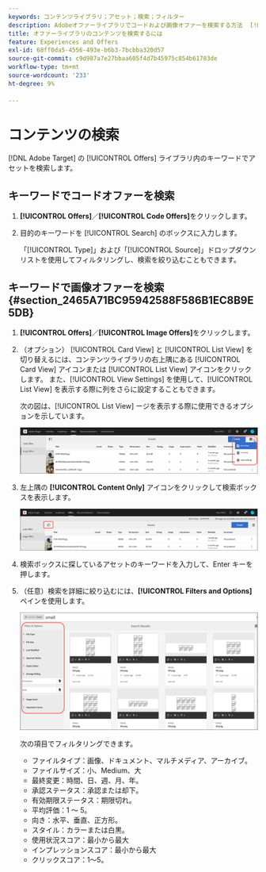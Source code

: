 ```yaml
---
keywords: コンテンツライブラリ；アセット；検索；フィルター
description: Adobeオファーライブラリでコードおよび画像オファーを検索する方法  [!DNL Target]  説明します。
title: オファーライブラリのコンテンツを検索するには
feature: Experiences and Offers
exl-id: 68ff0da5-4556-493e-b6b3-7bcbba320d57
source-git-commit: c9d987a7e27bbaa605f4d7b45975c854b61783de
workflow-type: tm+mt
source-wordcount: '233'
ht-degree: 9%

---
```


# コンテンツの検索

[!DNL Adobe Target] の [!UICONTROL Offers] ライブラリ内のキーワードでアセットを検索します。

## キーワードでコードオファーを検索

1. **[!UICONTROL Offers]**／**[!UICONTROL Code Offers]**&#x200B;をクリックします。
1. 目的のキーワードを [!UICONTROL Search] のボックスに入力します。

   「[!UICONTROL Type]」および「[!UICONTROL Source]」ドロップダウンリストを使用してフィルタリングし、検索を絞り込むこともできます。

## キーワードで画像オファーを検索 {#section_2465A71BC95942588F586B1EC8B9E5DB}

1. **[!UICONTROL Offers]**／**[!UICONTROL Image Offers]**&#x200B;をクリックします。

1. （オプション） [!UICONTROL Card View] と [!UICONTROL List View] を切り替えるには、コンテンツライブラリの右上隅にある [!UICONTROL Card View] アイコンまたは [!UICONTROL List View] アイコンをクリックします。 また、[!UICONTROL View Settings] を使用して、[!UICONTROL List View] を表示する際に列をさらに設定することもできます。

   次の図は、[!UICONTROL List View] ージを表示する際に使用できるオプションを示しています。

   ![ リスト表示オプション ](/help/main/c-experiences/c-manage-content/assets/view-settings-options.png)

1. 左上隅の **[!UICONTROL Content Only]** アイコンをクリックして検索ボックスを表示します。

   ![ コンテンツのみオプション ](/help/main/c-experiences/c-manage-content/assets/content-only.png)

1. 検索ボックスに探しているアセットのキーワードを入力して、Enter キーを押します。

1. （任意）検索を詳細に絞り込むには、**[!UICONTROL Filters and Options]** ペインを使用します。

   ![ フィルターとオプション ペイン ](/help/main/c-experiences/c-manage-content/assets/filter-and-options.png)

   次の項目でフィルタリングできます。

   * ファイルタイプ：画像、ドキュメント、マルチメディア、アーカイブ。
   * ファイルサイズ：小、Medium、大
   * 最終変更：時間、日、週、月、年。
   * 承認ステータス：承認または却下。
   * 有効期限ステータス：期限切れ。
   * 平均評価：1 ～ 5。
   * 向き：水平、垂直、正方形。
   * スタイル：カラーまたは白黒。
   * 使用状況スコア：最小から最大
   * インプレッションスコア：最小から最大
   * クリックスコア：1～5。
